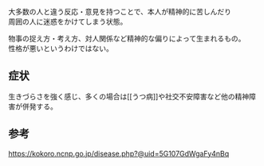 大多数の人と違う反応・意見を持つことで、本人が精神的に苦しんだり  
周囲の人に迷惑をかけてしまう状態。

物事の捉え方・考え方、対人関係など精神的な偏りによって生まれるもの。  
性格が悪いというわけではない。

## 症状
生きづらさを強く感じ、多くの場合は[[うつ病]]や社交不安障害など他の精神障害が併発する。

## 参考
https://kokoro.ncnp.go.jp/disease.php?@uid=5G107GdWgaFy4nBq